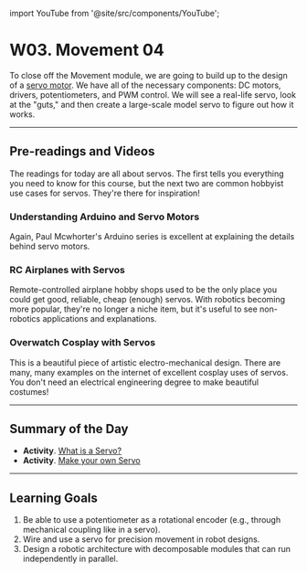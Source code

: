 import YouTube from '@site/src/components/YouTube';

# W03. Movement 04
To close off the Movement module, we are going to build up to the design of a [servo motor](https://docs.arduino.cc/learn/electronics/servo-motors/). We have all of the necessary components: DC motors, drivers, potentiometers, and PWM control. We will see a real-life servo, look at the "guts," and then create a large-scale model servo to figure out how it works. 

---
## Pre-readings and Videos
The readings for today are all about servos. The first tells you everything you need to know for this course, but the next two are common hobbyist use cases for servos. They're there for inspiration!

### Understanding Arduino and Servo Motors
<YouTube id="aFHu65LiFok" />
Again, Paul Mcwhorter's Arduino series is excellent at explaining the details behind servo motors.

### RC Airplanes with Servos
<YouTube id="sV1yw9HlAtM" />
Remote-controlled airplane hobby shops used to be the only place you could get good, reliable, cheap (enough) servos. With robotics becoming more popular, they're no longer a niche item, but it's useful to see non-robotics applications and explanations.

### Overwatch Cosplay with Servos
<YouTube id="whPgdUON1KE" />
This is a beautiful piece of artistic electro-mechanical design. There are many, many examples on the internet of excellent cosplay uses of servos. You don't need an electrical engineering degree to make beautiful costumes!


---
## Summary of the Day

- **Activity**. [What is a Servo?](/docs/concepts/teaching/activities/servo)
- **Activity**. [Make your own Servo](/docs/concepts/teaching/activities/diy-servo)

---
## Learning Goals
1. Be able to use a potentiometer as a rotational encoder (e.g., through mechanical coupling like in a servo).
2. Wire and use a servo for precision movement in robot designs.
3. Design a robotic architecture with decomposable modules that can run independently in parallel.
